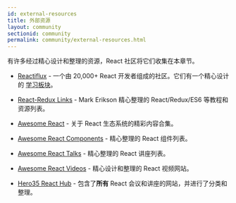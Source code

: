 ```yaml
---
id: external-resources
title: 外部资源
layout: community
sectionid: community
permalink: community/external-resources.html
---
```


有许多经过精心设计和整理的资源，React 社区将它们收集在本章节。

- [Reactiflux](https://www.reactiflux.com/) - 一个由 20,000+ React 开发者组成的社区。它们有一个精心设计的 [学习板块](https://www.reactiflux.com/learning/)。

- [React-Redux Links](https://github.com/markerikson/react-redux-links) - Mark Erikson 精心整理的 React/Redux/ES6 等教程和资源列表。

- [Awesome React](https://github.com/enaqx/awesome-react) - 关于 React 生态系统的精彩内容合集。

- [Awesome React Components](https://github.com/brillout/awesome-react-components) - 精心整理的 React 组件列表。

- [Awesome React Talks](https://github.com/tiaanduplessis/awesome-react-talks) - 精心整理的 React 讲座列表。

- [Awesome React Videos](https://www.awesomereact.com) - 精心设计和整理的 React 视频网站。

- [Hero35 React Hub](https://hero35.com/topic/react) - 包含了**所有** React 会议和讲座的网站，并进行了分类和整理。
